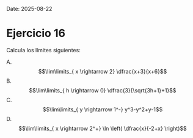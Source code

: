 Date: 2025-08-22

# Ejercicio 16

 
Calcula los límites siguientes:

A.  $$\lim\limits_{ x \rightarrow  2}  \dfrac{x+3}{x+6}$$
B.  $$\lim\limits_{ h \rightarrow  0}  \dfrac{3}{\sqrt{3h+1}+1}$$
C.  $$\lim\limits_{ y \rightarrow  1^-}  y^3-y^2+y-1$$
D.  $$\lim\limits_{ x \rightarrow  2^+}  \ln \left( \dfrac{x}{-2+x} \right)$$
